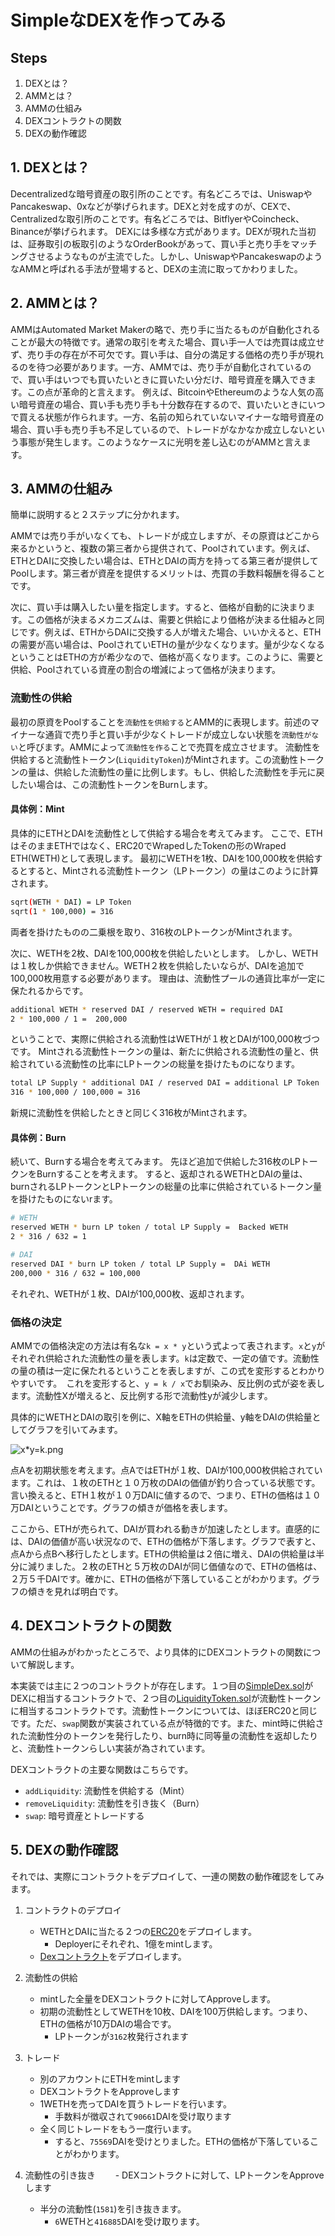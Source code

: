 # SimpleなDEXを作ってみる

## Steps
1. DEXとは？
2. AMMとは？
3. AMMの仕組み
4. DEXコントラクトの関数
5. DEXの動作確認

## 1. DEXとは？
Decentralizedな暗号資産の取引所のことです。有名どころでは、UniswapやPancakeswap、0xなどが挙げられます。DEXと対を成すのが、CEXで、Centralizedな取引所のことです。有名どころでは、BitflyerやCoincheck、Binanceが挙げられます。
DEXには多様な方式があります。DEXが現れた当初は、証券取引の板取引のようなOrderBookがあって、買い手と売り手をマッチングさせるようなものが主流でした。しかし、UniswapやPancakeswapのようなAMMと呼ばれる手法が登場すると、DEXの主流に取ってかわりました。

## 2. AMMとは？
AMMはAutomated Market Makerの略で、売り手に当たるものが自動化されることが最大の特徴です。通常の取引を考えた場合、買い手一人では売買は成立せず、売り手の存在が不可欠です。買い手は、自分の満足する価格の売り手が現れるのを待つ必要があります。一方、AMMでは、売り手が自動化されているので、買い手はいつでも買いたいときに買いたい分だけ、暗号資産を購入できます。この点が革命的と言えます。
例えば、BitcoinやEthereumのような人気の高い暗号資産の場合、買い手も売り手も十分数存在するので、買いたいときにいつで買える状態が作られます。一方、名前の知られていないマイナーな暗号資産の場合、買い手も売り手も不足しているので、トレードがなかなか成立しないという事態が発生します。このようなケースに光明を差し込むのがAMMと言えます。


## 3. AMMの仕組み
簡単に説明すると２ステップに分かれます。

AMMでは売り手がいなくても、トレードが成立しますが、その原資はどこから来るかというと、複数の第三者から提供されて、Poolされています。例えば、ETHとDAIに交換したい場合は、ETHとDAIの両方を持ってる第三者が提供してPoolします。第三者が資産を提供するメリットは、売買の手数料報酬を得ることです。

次に、買い手は購入したい量を指定します。すると、価格が自動的に決まります。この価格が決まるメカニズムは、需要と供給により価格が決まる仕組みと同じです。例えば、ETHからDAIに交換する人が増えた場合、いいかえると、ETHの需要が高い場合は、PoolされていETHの量が少なくなります。量が少なくなるということはETHの方が希少なので、価格が高くなります。このように、需要と供給、Poolされている資産の割合の増減によって価格が決まります。

### 流動性の供給
最初の原資をPoolすることを`流動性を供給する`とAMM的に表現します。前述のマイナーな通貨で売り手と買い手が少なくトレードが成立しない状態を`流動性がない`と呼びます。AMMによって`流動性を作る`ことで売買を成立させます。
流動性を供給すると流動性トークン(`LiquidityToken`)がMintされます。この流動性トークンの量は、供給した流動性の量に比例します。もし、供給した流動性を手元に戻したい場合は、この流動性トークンをBurnします。

#### 具体例：Mint
具体的にETHとDAIを流動性として供給する場合を考えてみます。
ここで、ETHはそのままETHではなく、ERC20でWrapedしたTokenの形のWraped ETH(WETH)として表現します。
最初にWETHを1枚、DAIを100,000枚を供給するとすると、Mintされる流動性トークン（LPトークン）の量はこのように計算されます。
```sh
sqrt(WETH * DAI) = LP Token
sqrt(1 * 100,000) = 316
```
両者を掛けたものの二乗根を取り、316枚のLPトークンがMintされます。

次に、WETHを2枚、DAIを100,000枚を供給したいとします。
しかし、WETHは１枚しか供給できません。WETH２枚を供給したいならが、DAIを追加で100,000枚用意する必要があります。
理由は、流動性プールの通貨比率が一定に保たれるからです。
```sh
additional WETH * reserved DAI / reserved WETH = required DAI
2 * 100,000 / 1 =  200,000
```
ということで、実際に供給される流動性はWETHが１枚とDAIが100,000枚づつです。
Mintされる流動性トークンの量は、新たに供給される流動性の量と、供給されている流動性の比率にLPトークンの総量を掛けたものになります。
```sh
total LP Supply * additional DAI / reserved DAI = additional LP Token
316 * 100,000 / 100,000 = 316
```
新規に流動性を供給したときと同じく316枚がMintされます。

#### 具体例：Burn
続いて、Burnする場合を考えてみます。
先ほど追加で供給した316枚のLPトークンをBurnすることを考えます。
すると、返却されるWETHとDAIの量は、burnされるLPトークンとLPトークンの総量の比率に供給されているトークン量を掛けたものにないrます。
```sh
# WETH
reserved WETH * burn LP token / total LP Supply =  Backed WETH
2 * 316 / 632 = 1

# DAI
reserved DAI * burn LP token / total LP Supply =  DAi WETH
200,000 * 316 / 632 = 100,000
```
それぞれ、WETHが１枚、DAIが100,000枚、返却されます。

### 価格の決定
AMMでの価格決定の方法は有名な`k = x * y`という式よって表されます。`x`と`y`がそれぞれ供給された流動性の量を表します。`k`は定数で、一定の値です。流動性の量の積は一定に保たれるということを表しますが、この式を変形するとわかりやすいです。　これを変形すると、`y = k / x`でお馴染み、反比例の式が姿を表します。流動性Xが増えると、反比例する形で流動性yが減少します。

具体的にWETHとDAIの取引を例に、X軸をETHの供給量、y軸をDAIの供給量としてグラフを引いてみます。

![x*y=k.png](./img/x*y=k.png)

点Aを初期状態を考えます。点AではETHが１枚、DAIが100,000枚供給されています。これは、１枚のETHと１０万枚のDAIの価値が釣り合っている状態です。言い換えると、ETH１枚が１０万DAIに値するので、つまり、ETHの価格は１０万DAIということです。グラフの傾きが価格を表します。

ここから、ETHが売られて、DAIが買われる動きが加速したとします。直感的には、DAIの価値が高い状況なので、ETHの価格が下落します。グラフで表すと、点Aから点Bへ移行したとします。ETHの供給量は２倍に増え、DAIの供給量は半分に減りました。２枚のETHと５万枚のDAIが同じ価値なので、ETHの価格は、２万５千DAIです。確かに、ETHの価格が下落していることがわかります。グラフの傾きを見れば明白です。


## 4. DEXコントラクトの関数
AMMの仕組みがわかったところで、より具体的にDEXコントラクトの関数について解説します。

本実装では主に２つのコントラクトが存在します。１つ目の[SimpleDex.sol](./SimpleDex.sol)がDEXに相当するコントラクトで、２つ目の[LiquidityToken.sol](./LiquidityToken.sol)が流動性トークンに相当するコントラクトです。流動性トークンについては、ほぼERC20と同じです。ただ、`swap`関数が実装されている点が特徴的です。また、mint時に供給された流動性分のトークンを発行したり、burn時に同等量の流動性を返却したりと、流動性トークンらしい実装が為されています。

DEXコントラクトの主要な関数はこちらです。
- `addLiquidity`: 流動性を供給する（Mint）
- `removeLiquidity`: 流動性を引き抜く（Burn）
- `swap`: 暗号資産とトレードする


## 5. DEXの動作確認
それでは、実際にコントラクトをデプロイして、一連の関数の動作確認をしてみます。

1. コントラクトのデプロイ
    - WETHとDAIに当たる２つの[ERC20](./MockERC20.sol)をデプロイします。
        - Deployerにそれぞれ、1億をmintします。
    - [Dexコントラクト](./SimpleDex.sol)をデプロイします。

3. 流動性の供給
    - mintした全量をDEXコントラクトに対してApproveします。
    - 初期の流動性としてWETHを10枚、DAIを100万供給します。つまり、ETHの価格が10万DAIの場合です。
        - LPトークンが`3162`枚発行されます

4. トレード
    - 別のアカウントにETHをmintします
    - DEXコントラクトをApproveします
    - 1WETHを売ってDAIを買うトレードを行います。
      - 手数料が徴収されて`90661`DAIを受け取ります
    - 全く同じトレードをもう一度行います。
      - すると、`75569`DAIを受けとりました。ETHの価格が下落していることがわかります。

5. 流動性の引き抜き
　　- DEXコントラクトに対して、LPトークンをApproveします
   - 半分の流動性(`1581`)を引き抜きます。
      - `6`WETHと`416885`DAIを受け取ります。
